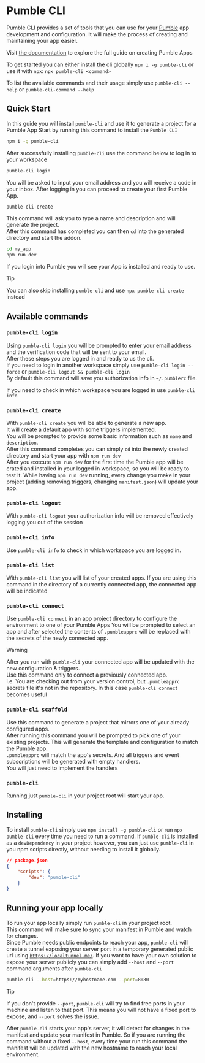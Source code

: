 # Pumble CLI

Pumble CLI provides a set of tools that you can use for your [Pumble](https://pumble.com) app development and configuration.
It will make the process of creating and maintaining your app easier.  

Visit [the documentation](https://cake-com.github.io/pumble-node-sdk/getting-started) to explore the full guide on creating Pumble Apps

To get started you can either install the cli globally `npm i -g pumble-cli` or use it with `npx`: `npx pumble-cli <command>`

To list the available commands and their usage simply use `pumble-cli --help` or `pumble-cli-command --help`

## Quick Start
In this guide you will install `pumble-cli` and use it to generate a project for a Pumble App
Start by running this command to install the `Pumble CLI`

```sh
npm i -g pumble-cli
```

After successfully installing `pumble-cli` use the command below to log in to your workspace 

```sh
pumble-cli login
```

You will be asked to input your email address and you will receive a code in your inbox.
After logging in you can proceed to create your first Pumble App. 

```sh
pumble-cli create
```
This command will ask you to type a name and description and will generate the project.\
After this command has completed you can then `cd` into the generated directory and start the addon.

```sh
cd my_app
npm run dev
```

If you login into Pumble you will see your App is installed and ready to use.

> [!TIP]   
> You can also skip installing `pumble-cli` and use `npx pumble-cli create` instead

## Available commands

### `pumble-cli login`

Using `pumble-cli login` you will be prompted to enter your email address and the verification code that will be sent to your email.\
After these steps you are logged in and ready to us the cli.\
If you need to login in another workspace simply use `pumble-cli login --force` or `pumble-cli logout && pumble-cli login`\
By default this command will save you authorization info in `~/.pumblerc` file.

If you need to check in which workspace you are logged in use `pumble-cli info`

### `pumble-cli create`

With `pumble-cli create` you will be able to generate a new app.\
It will create a default app with some triggers implemented.\
You will be prompted to provide some basic information such as `name` and `description`.\
After this command completes you can simply `cd` into the newly created directory and start your app with `npm run dev`\
After you execute `npm run dev` for the first time the Pumble app will be crated and installed in your logged in workspace, so you will be ready to test it.
While having `npm run dev` running, every change you make in your project (adding removing triggers, changing `manifest.json`) will update your app.

### `pumble-cli logout`

With `pumble-cli logout` your authorization info will be removed effectively logging you out of the session

### `pumble-cli info`

Use `pumble-cli info` to check in which workspace you are logged in. 

### `pumble-cli list`

With `pumble-cli list` you will list of your created apps. If you are using this command in the directory of a currently connected app,
the connected app will be indicated

### `pumble-cli connect`

Use `pumble-cli connect` in an app project directory to configure the environment to one of your Pumble Apps 
You will be prompted to select an app and after selected the contents of `.pumbleapprc` will be replaced with the secrets of the newly connected app.

> [!WARNING]  
> After you run with `pumble-cli` your connected app will be updated with the new configuration & triggers.\
> Use this command only to connect a previously connected app.\
> i.e. You are checking out from your version control, but `.pumbleapprc` secrets file it's not in the repository. In this case `pumble-cli connect` becomes useful

### `pumble-cli scaffold`

Use this command to generate a project that mirrors one of your already configured apps.\
After running this command you will be prompted to pick one of your existing projects. 
This will generate the template and configuration to match the Pumble app.\
`.pumbleapprc` will match the app's secrets. And all triggers and event subscriptions will be generated with empty handlers.\
You will just need to implement the handlers

### `pumble-cli`

Running just `pumble-cli` in your project root will start your app. 

## Installing

To install `pumble-cli` simply use `npm install -g pumble-cli` or run `npx pumble-cli` every time you need to run a command.
If `pumble-cli` is installed as a `devDependency` in your project however, you can just use `pumble-cli` in you npm scripts directly, without needing to install it globally.
```json
// package.json
{
	"scripts": {
		"dev": "pumble-cli"
	}
}
```

## Running your app locally

To run your app locally simply run `pumble-cli` in your project root.\
This command will make sure to sync your manifest in Pumble and watch for changes.\
Since Pumble needs public endpoints to reach your app, `pumble-cli` will create a tunnel exposing your server port in a temporary generated  public url using [`https://localtunnel.me/`](https://localtunnel.me). If you want to have your own solution to expose your server publicly you can simply add `--host` and `--port` command arguments after `pumble-cli`

```sh
pumble-cli --host=https://myhostname.com --port=8080
```

> [!TIP]
> If you don't provide `--port`, `pumble-cli` will try to find free ports in your machine and listen to that port. This means you will not have a fixed port to expose, and `--port` solves the issue.

After `pumble-cli` starts your app's server, it will detect for changes in the manifest and update your manifest in Pumble.
So if you are running the command without a fixed `--host`, every time your run this command the manifest will be updated with the new hostname to reach your local environment.